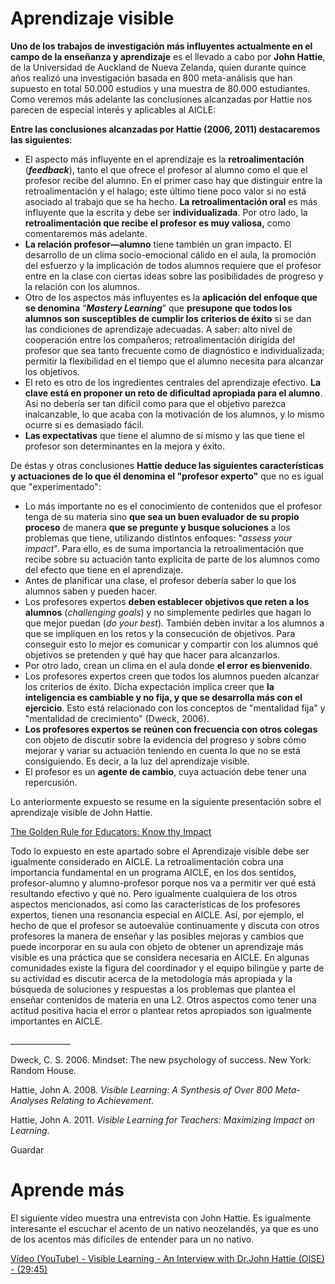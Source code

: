 # Aprendizaje visible

**Uno de los trabajos de investigación más influyentes actualmente en el campo de la enseñanza y aprendizaje** es el llevado a cabo por **John Hattie**, de la Universidad de Auckland de Nueva Zelanda, quien durante quince años realizó una investigación basada en 800 meta-análisis que han supuesto en total 50.000 estudios y una muestra de 80.000 estudiantes. Como veremos más adelante las conclusiones alcanzadas por Hattie nos parecen de especial interés y aplicables al AICLE:

**Entre las conclusiones alcanzadas por Hattie (2006, 2011) destacaremos las siguientes**:

*   El aspecto más influyente en el aprendizaje es la **retroalimentación** (_**feedback**_), tanto el que ofrece el profesor al alumno como el que el profesor recibe del alumno. En el primer caso hay que distinguir entre la retroalimentación y el halago; este último tiene poco valor si no está asociado al trabajo que se ha hecho. **La retroalimentación oral** es más influyente que la escrita y debe ser **individualizada**. Por otro lado, la **retroalimentación que recibe el profesor es muy valiosa,** como comentaremos más adelante.
*   **La relación profesor—alumno** tiene también un gran impacto. El desarrollo de un clima socio-emocional cálido en el aula, la promoción del esfuerzo y la implicación de todos alumnos requiere que el profesor entre en la clase con ciertas ideas sobre las posibilidades de progreso y la relación con los alumnos.
*   Otro de los aspectos más influyentes es la **aplicación del enfoque que se denomina** “_**Mastery Learning**_” que **presupone que todos los alumnos son susceptibles de cumplir los criterios de éxito** si se dan las condiciones de aprendizaje adecuadas. A saber: alto nivel de cooperación entre los compañeros; retroalimentación dirigida del profesor que sea tanto frecuente como de diagnóstico e individualizada; permitir la flexibilidad en el tiempo que el alumno necesita para alcanzar los objetivos.
*   El reto es otro de los ingredientes centrales del aprendizaje efectivo. **La clave está en proponer un reto de dificultad apropiada para el alumno**. Así no debería ser tan difícil como para que el objetivo parezca inalcanzable, lo que acaba con la motivación de los alumnos, y lo mismo ocurre si es demasiado fácil.
*   **Las expectativas** que tiene el alumno de sí mismo y las que tiene el profesor son determinantes en la mejora y éxito.

De éstas y otras conclusiones **Hattie deduce las siguientes características y actuaciones de lo que él denomina el "profesor experto"** que no es igual que "experimentado":

*   Lo más importante no es el conocimiento de contenidos que el profesor tenga de su materia sino **que sea un buen evaluador de su propio proceso** de manera **que se pregunte y busque soluciones** a los problemas que tiene, utilizando distintos enfoques: "_assess your impact_". Para ello, es de suma importancia la retroalimentación que recibe sobre su actuación tanto explícita de parte de los alumnos como del efecto que tiene en el aprendizaje.
*   Antes de planificar una clase, el profesor debería saber lo que los alumnos saben y pueden hacer.
*   Los profesores expertos **deben establecer objetivos que reten a los alumnos** (_challenging goals_) y no simplemente pedirles que hagan lo que mejor puedan (_do your best_). También deben invitar a los alumnos a que se impliquen en los retos y la consecución de objetivos. Para conseguir esto lo mejor es comunicar y compartir con los alumnos qué objetivos se pretenden y qué hay que hacer para alcanzarlos.
*   Por otro lado, crean un clima en el aula donde **el error es bienvenido**.
*   Los profesores expertos creen que todos los alumnos pueden alcanzar los criterios de éxito. Dicha expectación implica creer que **la inteligencia es cambiable y no fija, y que se desarrolla más con el ejercicio**. Esto está relacionado con los conceptos de "mentalidad fija" y "mentalidad de crecimiento" (Dweck, 2006).
*   **Los profesores expertos se reúnen con frecuencia con otros colegas** con objeto de discutir sobre la evidencia del progreso y sobre cómo mejorar y variar su actuación teniendo en cuenta lo que no se está consiguiendo. Es decir, a la luz del aprendizaje visible.
*   El profesor es un **agente de cambio**, cuya actuación debe tener una repercusión.

Lo anteriormente expuesto se resume en la siguiente presentación sobre el aprendizaje visible de John Hattie.

  

[The Golden Rule for Educators: Know thy Impact](https://www.youtube.com/watch?v=5WSTcVDwH3s)

Todo lo expuesto en este apartado sobre el Aprendizaje visible debe ser igualmente considerado en AICLE. La retroalimentación cobra una importancia fundamental en un programa AICLE, en los dos sentidos, profesor-alumno y alumno-profesor porque nos va a permitir ver qué está resultando efectivo y qué no. Pero igualmente cualquiera de los otros aspectos mencionados, así como las características de los profesores expertos, tienen una resonancia especial en AICLE. Así, por ejemplo, el hecho de que el profesor se autoevalúe continuamente y discuta con otros profesores la manera de enseñar y las posibles mejoras y cambios que puede incorporar en su aula con objeto de obtener un aprendizaje más visible es una práctica que se considera necesaria en AICLE. En algunas comunidades existe la figura del coordinador y el equipo bilingüe y parte de su actividad es discutir acerca de la metodología más apropiada y la búsqueda de soluciones y respuestas a los problemas que plantea el enseñar contenidos de materia en una L2. Otros aspectos como tener una actitud positiva hacia el error o plantear retos apropiados son igualmente importantes en AICLE.

\_\_\_\_\_\_\_\_\_\_\_\_\_\_\_

Dweck, C. S. 2006. Mindset: The new psychology of success. New York: Random House.

Hattie, John A. 2008. _Visible Learning: A Synthesis of Over 800 Meta-Analyses Relating to Achievement_.

Hattie, John A. 2011. _Visible Learning for Teachers: Maximizing Impact on Learning_.

Guardar

# Aprende más

El siguiente vídeo muestra una entrevista con John Hattie. Es igualmente interesante el escuchar el acento de un nativo neozelandés, ya que es uno de los acentos más difíciles de entender para un no nativo. 

[Vídeo (YouTube) - Visible Learning - An Interview with Dr.John Hattie (OISE) - (29:45)](https://www.youtube.com/watch?v=rkXE4lBwHD4)